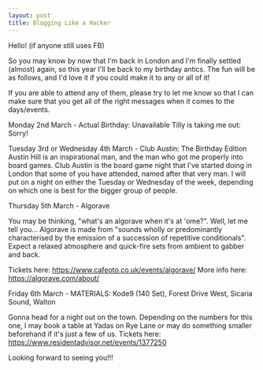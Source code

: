 ```yaml
---
layout: post
title: Blogging Like a Hacker
---
```


Hello! (if anyone still uses FB)

So you may know by now that I'm back in London and I'm finally settled (almost) again, so this year I'll be back to my birthday antics.
The fun will be as follows, and I'd love it if you could make it to any or all of it! 

If you are able to attend any of them, please try to let me know so that I can make sure that you get all of the right messages when it comes to the days/events.

Monday 2nd March - Actual Birthday: Unavailable
Tilly is taking me out: Sorry!

Tuesday 3rd or Wednesday 4th March - Club Austin: The Birthday Edition
Austin Hill is an inspirational man, and the man who got me properly into board games. Club Austin is the board game night that I've started doing in London that some of you have attended, named after that very man. I will put on a night on either the Tuesday or Wednesday of the week, depending on which one is best for the bigger group of people.

Thursday 5th March - Algorave

You may be thinking, "what's an algorave when it's at 'ome?". Well, let me tell you... Algorave is made from "sounds wholly or predominantly characterised by the emission of a succession of repetitive conditionals". Expect a relaxed atmosphere and quick-fire sets from ambient to gabber and back.

Tickets here: https://www.cafeoto.co.uk/events/algorave/
More info here: https://algorave.com/about/

Friday 6th March - MATERIALS: Kode9 (140 Set), Forest Drive West, Sicaria Sound, Walton

Gonna head for a night out on the town.
Depending on the numbers for this one, I may book a table at Yadas on Rye Lane or may do something smaller beforehand if it's just a few of us.
Tickets here: https://www.residentadvisor.net/events/1377250

Looking forward to seeing you!!!